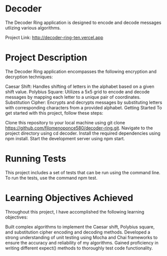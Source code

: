 # Decoder
The Decoder Ring application is designed to encode and decode messages utlizing various algorithms.

Project Link: http://decoder-ring-ten.vercel.app

# Project Description
The Decoder Ring application encompasses the following encryption and decryption techniques:

Caesar Shift: Handles shifting of letters in the alphabet based on a given shift value.
Polybius Square: Utilizes a 5x5 grid to encode and decode messages by mapping each letter to a unique pair of coordinates.
Substitution Cipher: Encrypts and decrypts messages by substituting letters with corresponding characters from a provided alphabet.
Getting Started
To get started with this project, follow these steps:

Clone this repository to your local machine using git clone https://github.com/filomenoponce580/decoder-ring.git.
Navigate to the project directory using cd decoder.
Install the required dependencies using npm install.
Start the development server using npm start.

# Running Tests
This project includes a set of tests that can be run using the command line. To run the tests, use the command npm test. 

# Learning Objectives Achieved
Throughout this project, I have accomplished the following learning objectives:

Built complex algorithms to implement the Caesar shift, Polybius square, and substitution cipher encoding and decoding methods.
Developed a strong understanding of unit testing using Mocha and Chai frameworks to ensure the accuracy and reliability of my algorithms.
Gained proficiency in writing different expect() methods to thoroughly test code functionality.
